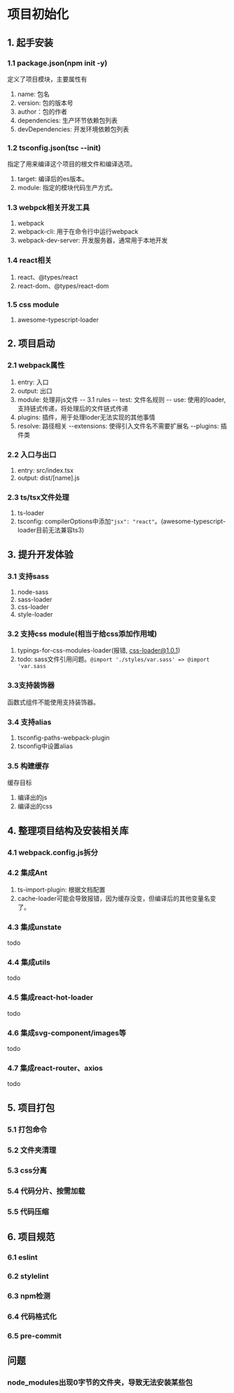 # 项目初始化
## 1. 起手安装
### 1.1 package.json(npm init -y)
定义了项目模块，主要属性有
1. name: 包名
2. version: 包的版本号
3. author：包的作者
4. dependencies: 生产环节依赖包列表
5. devDependencies: 开发环境依赖包列表

### 1.2 tsconfig.json(tsc --init)
指定了用来编译这个项目的根文件和编译选项。
1. target: 编译后的es版本。
2. module: 指定的模块代码生产方式。

### 1.3 webpck相关开发工具
1. webpack
2. webpack-cli: 用于在命令行中运行webpack
3. webpack-dev-server: 开发服务器，通常用于本地开发

### 1.4 react相关
1. react、@types/react
2. react-dom、@types/react-dom

### 1.5 css module
1. awesome-typescript-loader

## 2. 项目启动
### 2.1 webpack属性
1. entry: 入口
2. output: 出口
3. module: 处理非js文件
  -- 3.1 rules
    -- test: 文件名规则
    -- use: 使用的loader,支持链式传递，将处理后的文件链式传递
4. plugins: 插件，用于处理loder无法实现的其他事情
5. resolve: 路径相关
  --extensions: 使得引入文件名不需要扩展名
  --plugins: 插件类

### 2.2 入口与出口
1. entry: src/index.tsx
2. output: dist/[name].js

### 2.3 ts/tsx文件处理
1. ts-loader
2. tsconfig: compilerOptions中添加```"jsx": "react"```。(awesome-typescript-loader目前无法兼容ts3)

## 3. 提升开发体验
### 3.1 支持sass
1. node-sass
2. sass-loader
3. css-loader
4. style-loader

### 3.2 支持css module(相当于给css添加作用域)
1. typings-for-css-modules-loader(报错, css-loader@1.0.1)
2. todo: sass文件引用问题。```@import './styles/var.sass' => @import 'var.sass```

### 3.3支持装饰器
函数式组件不能使用支持装饰器。

### 3.4 支持alias
1. tsconfig-paths-webpack-plugin
2. tsconfig中设置alias

### 3.5 构建缓存
缓存目标
1. 编译出的js
2. 编译出的css

## 4. 整理项目结构及安装相关库
### 4.1 webpack.config.js拆分

### 4.2 集成Ant
1. ts-import-plugin: 根据文档配置
2. cache-loader可能会导致报错，因为缓存没变，但编译后的其他变量名变了。

### 4.3 集成unstate
todo

### 4.4 集成utils
todo

### 4.5 集成react-hot-loader
todo

### 4.6 集成svg-component/images等
todo

### 4.7 集成react-router、axios
todo

## 5. 项目打包
### 5.1 打包命令

### 5.2 文件夹清理

### 5.3 css分离

### 5.4 代码分片、按需加载

### 5.5 代码压缩

## 6. 项目规范
### 6.1 eslint

### 6.2 stylelint
### 6.3 npm检测
### 6.4 代码格式化
### 6.5 pre-commit
## 问题
### node_modules出现0字节的文件夹，导致无法安装某些包